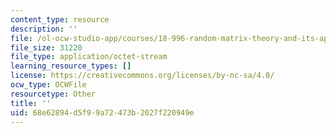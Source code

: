 ```yaml
---
content_type: resource
description: ''
file: /ol-ocw-studio-app/courses/18-996-random-matrix-theory-and-its-applications-spring-2004/68e62894d5f99a72473b2027f220949e_DIABL.pdf
file_size: 31220
file_type: application/octet-stream
learning_resource_types: []
license: https://creativecommons.org/licenses/by-nc-sa/4.0/
ocw_type: OCWFile
resourcetype: Other
title: ''
uid: 68e62894-d5f9-9a72-473b-2027f220949e
---
```

